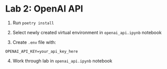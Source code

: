 # Lab 2: OpenAI API

1. Run `poetry install`

2. Select newly created virtual environment in `openai_api.ipynb` notebook

3. Create `.env` file with:

```
OPENAI_API_KEY=your_api_key_here
```

4. Work through lab in `openai_api.ipynb` notebook